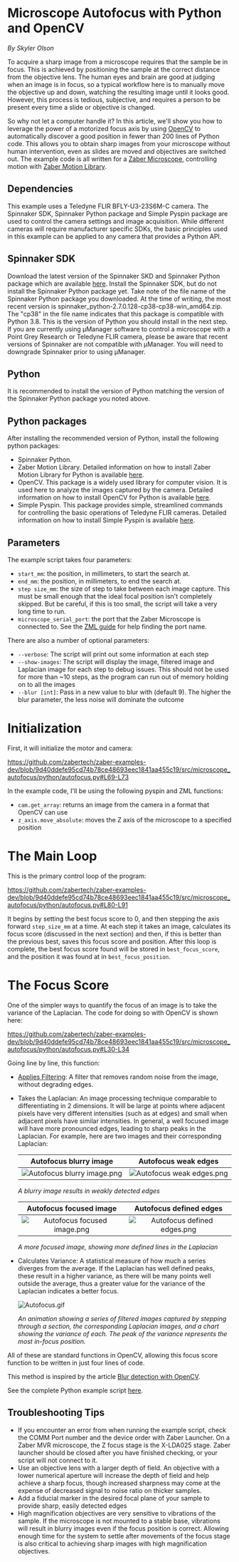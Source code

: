 # Microscope Autofocus with Python and OpenCV

*By Skyler Olson*

To acquire a sharp image from a microscope requires that the sample be in focus. This is achieved by positioning the sample at the correct distance from the objective lens. The human eyes and brain are good at judging when an image is in focus, so a typical workflow here is to manually move the objective up and down, watching the resulting image until it looks good. However, this process is tedious, subjective, and requires a person to be present every time a slide or objective is changed.

So why not let a computer handle it? In this article, we'll show you how to leverage the power of a motorized focus axis by using [OpenCV](https://opencv.org/) to automatically discover a good position in fewer than 200 lines of Python code. This allows you to obtain sharp images from your microscope without human intervention, even as slides are moved and objectives are switched out. The example code is all written for a [Zaber Microscope](https://www.zaber.com/products/families/MVR), controlling motion with [Zaber Motion Library](https://software.zaber.com/motion-library/api/py).

## Dependencies

This example uses a Teledyne FLIR BFLY-U3-23S6M-C camera. The Spinnaker SDK, Spinnaker Python package and Simple Pyspin package are used to control the camera settings and image acquisition. While different cameras will require manufacturer specific SDKs, the basic principles used in this example can be applied to any camera that provides a Python API.

## Spinnaker SDK

Download the latest version of the Spinnaker SKD and Spinnaker Python package which are available [here](https://flir.app.boxcn.net/v/SpinnakerSDK/folder/68522911814). Install the Spinnaker SDK, but do not install the Spinnaker Python package yet. Take note of the file name of the Spinnaker Python package you downloaded. At the time of writing, the most recent version is spinnaker_python-2.7.0.128-cp38-cp38-win_amd64.zip. The "cp38" in the file name indicates that this package is compatible with Python 3.8. This is the version of Python you should install in the next step. If you are currently using µManager software to control a microscope with a Point Grey Research or Teledyne FLIR camera, please be aware that recent versions of Spinnaker are not compatible with µManager. You will need to downgrade Spinnaker prior to using µManager.

## Python

It is recommended to install the version of Python matching the version of the Spinnaker Python package you noted above.

## Python packages

After installing the recommended version of Python, install the following python packages:

- Spinnaker Python.
- Zaber Motion Library. Detailed information on how to install Zaber Motion Library for Python is available [here](https://software.zaber.com/motion-library/docs/tutorials/install/py).
- OpenCV. This package is a widely used library for computer vision. It is used here to analyze the images captured by the camera. Detailed information on how to install OpenCV for Python is available [here](https://pypi.org/project/opencv-python/).
- Simple Pyspin. This package provides simple, streamlined commands for controlling the basic operations of Teledyne FLIR cameras. Detailed information on how to install Simple Pyspin is available [here](https://github.com/klecknerlab/simple_pyspin/).

## Parameters

The example script takes four parameters:

- `start_mm`: the position, in millimeters, to start the search at.
- `end_mm`: the position, in millimeters, to end the search at.
- `step size_mm`: the size of step to take between each image capture. This must be small enough that the ideal focal position isn't completely skipped. But be careful, if this is too small, the script will take a very long time to run.
- `microscope_serial_port`: the port that the Zaber Microscope is connected to. See the [ZML guide](https://software.zaber.com/motion-library/docs/guides/find_right_port) for help finding the port name.

There are also a number of optional parameters:

- `--verbose`: The script will print out some information at each step
- `--show-images`: The script will display the image, filtered image and Laplacian image for each step to debug issues. This should not be used for more than ~10 steps, as the program can run out of memory holding on to all the images
- `--blur [int]`: Pass in a new value to blur with (default 9). The higher the blur parameter, the less noise will dominate the outcome

# Initialization

First, it will initialize the motor and camera:

https://github.com/zabertech/zaber-examples-dev/blob/9d40ddefe95cd74b78ce48693eec1841aa455c19/src/microscope_autofocus/python/autofocus.py#L69-L73

In the example code, I'll be using the following pyspin and ZML functions:

- `cam.get_array`: returns an image from the camera in a format that OpenCV can use
- `z_axis.move_absolute`: moves the Z axis of the microscope to a specified position

# The Main Loop

This is the primary control loop of the program:

https://github.com/zabertech/zaber-examples-dev/blob/9d40ddefe95cd74b78ce48693eec1841aa455c19/src/microscope_autofocus/python/autofocus.py#L80-L91

It begins by setting the best focus score to 0, and then stepping the axis forward `step_size_mm` at a time. At each step it takes an image, calculates its focus score (discussed in the next section) and then, if this is better than the previous best, saves this focus score and position. After this loop is complete, the best focus score found will be stored in `best_focus_score`, and the position it was found at in `best_focus_position`.

# The Focus Score

One of the simpler ways to quantify the focus of an image is to take the variance of the Laplacian. The code for doing so with OpenCV is shown here:

https://github.com/zabertech/zaber-examples-dev/blob/9d40ddefe95cd74b78ce48693eec1841aa455c19/src/microscope_autofocus/python/autofocus.py#L30-L34

Going line by line, this function:

- [Applies Filtering](https://docs.opencv.org/4.x/d4/d13/tutorial_py_filtering.html): A filter that removes random noise from the image, without degrading edges.
- Takes the Laplacian: An image processing technique comparable to differentiating in 2 dimensions. It will be large at points where adjacent pixels have very different intensities (such as at edges) and small when adjacent pixels have similar intensities. In general, a well focused image will have more pronounced edges, leading to sharp peaks in the Laplacian. For example, here are two images and their corresponding Laplacian:

    | Autofocus blurry image | Autofocus weak edges |
    | :---: | :---: |
    | ![Autofocus blurry image.png](img/250px-Autofocus_blurry_image.png) | ![Autofocus weak edges.png](img/250px-Autofocus_weak_edges.png) |

    *A blurry image results in weakly detected edges*

    | Autofocus focused image | Autofocus defined edges |
    | :---: | :---: |
    | ![Autofocus focused image.png](img/250px-Autofocus_focused_image.png) | ![Autofocus defined edges.png](img/250px-Autofocus_defined_edges.png) |

    *A more focused image, showing more defined lines in the Laplacian*

- Calculates Variance: A statistical measure of how much a series diverges from the average. If the Laplacian has well defined peaks, these result in a higher variance, as there will be many points well outside the average, thus a greater value for the variance of the Laplacian indicates a better focus.

    ![Autofocus.gif](img/Autofocus.gif)

    *An animation showing a series of filtered images captured by stepping through a section, the corresponding Laplacian images, and a chart showing the variance of each. The peak of the variance represents the most in-focus position.*

All of these are standard functions in OpenCV, allowing this focus score function to be written in just four lines of code.

This method is inspired by the article [Blur detection with OpenCV](https://pyimagesearch.com/2015/09/07/blur-detection-with-opencv/).

See the complete Python example script [here](python/autofocus.py).

## Troubleshooting Tips

- If you encounter an error from when running the example script, check the COMM Port number and the device order with Zaber Launcher. On a Zaber MVR microscope, the Z focus stage is the X-LDA025 stage. Zaber launcher should be closed after you have finished checking, or your script will not connect to it.
- Use an objective lens with a larger depth of field. An objective with a lower numerical aperture will increase the depth of field and help achieve a sharp focus, though increased sharpness may come at the expense of decreased signal to noise ratio on thicker samples.
- Add a fiducial marker in the desired focal plane of your sample to provide sharp, easily detected edges
- High magnification objectives are very sensitive to vibrations of the sample. If the microscope is not mounted to a stable base, vibrations will result in blurry images even if the focus position is correct. Allowing enough time for the system to settle after movements of the focus stage is also critical to achieving sharp images with high magnification objectives.
